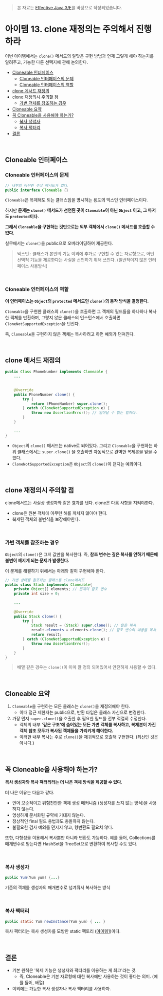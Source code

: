 > 본 자료는 [Effective Java 3/E]()를 바탕으로 작성되었습니다.

# 아이템 13. clone 재정의는 주의해서 진행하라

이번 아이템에서는 `clone()` 메서드의 알맞은 구현 방법과 언제 그렇게 해야 하는지를 알려주고, 가능한 다른 선택지에 관해 논의한다.

- [Cloneable 인터페이스](#cloneable-인터페이스)
  * [Cloneable 인터페이스의 문제](#cloneable-인터페이스의-문제)
  * [Cloneable 인터페이스의 역할](#cloneable-인터페이스의-역할)
- [clone 메서드 재정의](#clone-메서드-재정의)
- [clone 재정의시 주의할 점](#clone-재정의시-주의할-점)
  * [가변 객체를 참조하는 경우](#가변-객체를-참조하는-경우)
- [Cloneable 요약](#cloneable-요약)
- [꼭 Cloneable을 사용해야 하는가?](#꼭-cloneable을-사용해야-하는가)
  * [복사 생성자](#복사-생성자)
  * [복사 팩터리](#복사-팩터리)
- [결론](#결론)

<br>

## Cloneable 인터페이스

### Cloneable 인터페이스의 문제

```java
// 내부의 아무런 추상 메서드가 없다.
public interface Cloneable {}
```

`Cloneable`은 복제해도 되는 클래스임을 명시하는 용도의 믹스인 인터페이스이다.

하지만 **문제는 `clone()` 메서드가 선언된 곳이 `Cloneable`이 아닌 `Object` 이고, 그 마저도 `protected`이다.**

**그래서 `Cloneable`을 구현하는 것만으로는 외부 객체에서 `clone()` 메서드를 호출할 수 없다.**

실무에서는 `clone()`을 public으로 오버라이딩하여 제공한다.

> 믹스인 : 클래스가 본인의 기능 이외에 추가로 구현할 수 있는 자료형으로, 어떤 선택적 기능을 제공한다는 사실을 선언하기 위해 쓰인다. (일반적이지 않은 인터페이스 사용방식)

<br>

### Cloneable 인터페이스의 역할

**이 인터페이스는 `Object`의 `protected` 메서드인 `clone()`의 동작 방식을 결정한다.**

`Cloneable`을 구현한 클래스의 `clone()`을 호출하면 그 객체의 필드들을 하나하나 복사한 객체를 반환하며, 그렇지 않은 클래스의 인스턴스에서 호출하면 `CloneNotSupportedException`을 던진다.

즉, `Cloneable`을 구현하지 않은 객체는 복사하려고 하면 예외가 던져진다.

<br>

## clone 메서드 재정의

```java
public Class PhoneNumber implements Cloneable {
    ...
      
      
    @Override
    public PhoneNumber clone() {
        try {
            return (PhoneNumber) super.clone();
        } catch (CloneNotSupportedException e) {
            throw new AssertionError(); // 일어날 수 없는 일이다.
        }
    }
  
  	...
}
```

* `Object`의 `clone()` 메서드는 native로 되어있다. 그리고 `Cloneable`을 구현하는 하위 클래스에서는 `super.clone()` 을 호출하면 자동적으로 완벽한 복제본을 얻을 수 있다.
* `CloneNotSupportedException`은 `Object`의 `clone()`이 던지는 예외이다.

<br>

## clone 재정의시 주의할 점

clone메서드는 사실상 생성자와 같은 효과를 낸다. clone은 다음 사항을 지켜야한다.

* clone은 원본 객체에 아무런 해를 끼치지 않아야 한다.
* 복제된 객체의 불변식을 보장해야한다.

<br>

### 가변 객체를 참조하는 경우

`Object`의 `clone()`은 그저 값만을 복사한다. 즉, **참조 변수는 깊은 복사를 안하기 때문에 불변이 깨지게 되는 문제가 발생한다.**

이 문제를 해결하기 위해서는 아래와 같이 구현해야 한다.

```java
// 가변 상태를 참조하는 클래스용 clone메서드
public class Stack implements Cloneable{
    private Object[] elements; // 문제의 참조 변수
    private int size = 0;
    
    ...
      
    @Override
    public Stack clone() {
        try {
            Stack result = (Stack) super.clone(); // 얕은 복사
            result.elements = elements.clone(); // 참조 변수의 내용을 복사
            return result;
        } catch (CloneNotSupportedException e) {
            throw new AssertionError();
        }
    }
}
```

> 배열 같은 경우는 `clone()`이 이미 잘 정의 되어있어서 안전하게 사용할 수 있다.

<br>

## Cloneable 요약

1. `Cloneable`을 구현하는 모든 클래스는 `clone()`을 재정의해야 한다.
   * 이때 접근 제한자는 public으로, 반환 타입은 클래스 자신으로 변경한다.
2. 가장 먼저 `super.clone()`을 호출한 후 필요한 필드를 전부 적절히 수정한다.
   * 객체의 내부 **'깊은 구조'에 숨어있는 모든 가변 객체를 복사하고, 복제본이 가진 객체 참조 모두가 복사된 객체들을 가리키게 해야한다.**
   * 이러한 내부 복사는 주로 `clone()`을 재귀적으로 호출해 구현한다. (최선인 것은 아니다.)

<br>

## 꼭 Cloneable을 사용해야 하는가?

**복사 생성자와 복사 팩터리라는 더 나은 객체 방식을 제공할 수 있다.**

더 나은 이유는 다음과 같다.

* 언어 모순적이고 위험천만한 객체 생성 메커니즘 (생성자를 쓰지 않는 방식)을 사용하지 않는다.
* 엉성하게 문서화된 규약에 기대지 않는다.
* 정상적인 final 필드 용법과도 충돌하지 않는다.
* 불필요한 검사 예외를 던지지 않고, 형변환도 필요치 않다.

또한, 다형성을 이용해서 복사뿐만 아니라 변환도 가능하다. 예를 들어, Collections를 매개변수로 받는다면 HashSet을 TreeSet으로 변환하여 복사할 수도 있다.

<br>

### 복사 생성자

```java
public Yum(Yum yum) {...}
```

기존의 객체를 생성자의 매개변수로 넘겨줘서 복사하는 방식

<br>

### 복사 팩터리

```java
public static Yum newInstance(Yum yum) { ... }
```

복사 팩터리는 복사 생성자를 모방한 static 팩토리 ([아이템1](./item01.md))이다.

<br>

## 결론

* 기본 원칙은 '복제 기능은 생성자와 팩터리를 이용하는 게 최고'라는 것.
  * 즉, Cloneable은 기본 자료형에 대한 복사에만 사용하는 것이 좋다는 의미. (예를 들어, 배열)
* 이외에는 가능한 복사 생성자나 복사 팩터리를 사용하자.